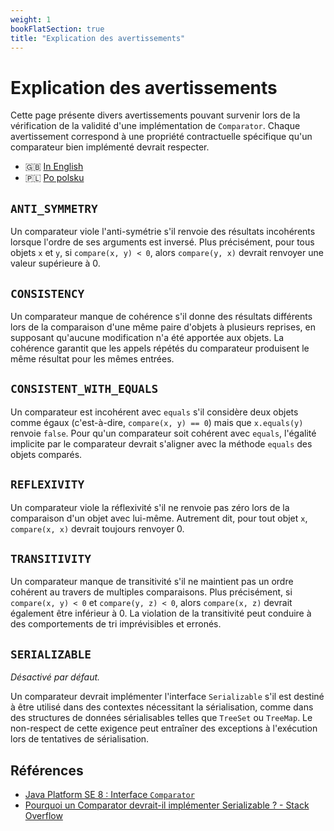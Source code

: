 ```yaml
---
weight: 1
bookFlatSection: true
title: "Explication des avertissements"
---
```


# Explication des avertissements

Cette page présente divers avertissements pouvant survenir lors de la
vérification de la validité d'une implémentation de `Comparator`. Chaque
avertissement correspond à une propriété contractuelle spécifique qu'un
comparateur bien implémenté devrait respecter.

* 🇬🇧 [In English](../warnings.md)
* 🇵🇱 [Po polsku](../pl/warnings.md)

## `ANTI_SYMMETRY`

Un comparateur viole l'anti-symétrie s'il renvoie des résultats
incohérents lorsque l'ordre de ses arguments est inversé. Plus
précisément, pour tous objets `x` et `y`, si `compare(x, y) < 0`, alors
`compare(y, x)` devrait renvoyer une valeur supérieure à 0.

## `CONSISTENCY`

Un comparateur manque de cohérence s'il donne des résultats différents
lors de la comparaison d'une même paire d'objets à plusieurs reprises,
en supposant qu'aucune modification n'a été apportée aux objets. La
cohérence garantit que les appels répétés du comparateur produisent le
même résultat pour les mêmes entrées.

## `CONSISTENT_WITH_EQUALS`

Un comparateur est incohérent avec `equals` s'il considère deux objets
comme égaux (c'est-à-dire, `compare(x, y) == 0`) mais que `x.equals(y)`
renvoie `false`. Pour qu'un comparateur soit cohérent avec `equals`,
l'égalité implicite par le comparateur devrait s'aligner avec la méthode
`equals` des objets comparés.

## `REFLEXIVITY`

Un comparateur viole la réflexivité s'il ne renvoie pas zéro lors de la
comparaison d'un objet avec lui-même. Autrement dit, pour tout objet
`x`, `compare(x, x)` devrait toujours renvoyer 0.

## `TRANSITIVITY`

Un comparateur manque de transitivité s'il ne maintient pas un ordre
cohérent au travers de multiples comparaisons. Plus précisément, si
`compare(x, y) < 0` et `compare(y, z) < 0`, alors `compare(x, z)`
devrait également être inférieur à 0. La violation de la transitivité
peut conduire à des comportements de tri imprévisibles et erronés.

## `SERIALIZABLE`

_Désactivé par défaut._

Un comparateur devrait implémenter l'interface `Serializable` s'il est
destiné à être utilisé dans des contextes nécessitant la sérialisation,
comme dans des structures de données sérialisables telles que `TreeSet`
ou `TreeMap`. Le non-respect de cette exigence peut entraîner des
exceptions à l'exécution lors de tentatives de sérialisation.

## Références

- [Java Platform SE 8 : Interface
  `Comparator`](https://docs.oracle.com/javase/8/docs/api/java/util/Comparator.html)
- [Pourquoi un Comparator devrait-il implémenter Serializable ? - Stack
  Overflow](https://stackoverflow.com/questions/8642012/why-should-a-comparator-implement-serializable)
